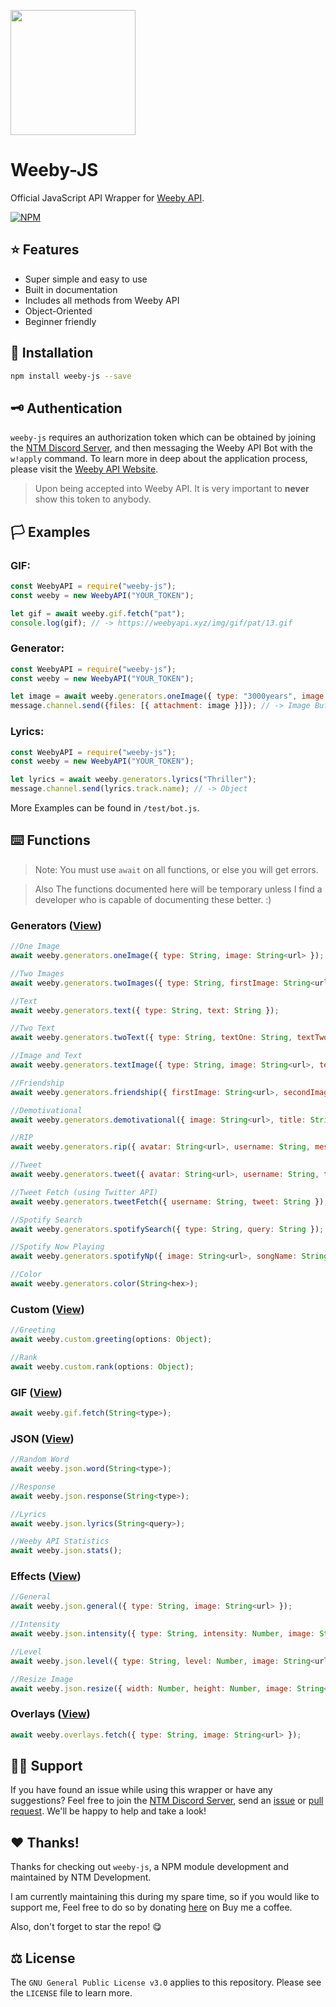 <a href="https://weebyapi.xyz/"><img src="https://i.imgur.com/KLJ5ePZ.png" width="auto" height="200"></a>

# Weeby-JS
Official JavaScript API Wrapper for [Weeby API](https://weebyapi.xyz/).

[![NPM](https://nodei.co/npm/weeby-js.png)](https://nodei.co/npm/weeby-js/)

## ⭐️ Features
- Super simple and easy to use
- Built in documentation
- Includes all methods from Weeby API
- Object-Oriented
- Beginner friendly

## 💾 Installation
```bash
npm install weeby-js --save
```

## 🗝 Authentication
`weeby-js` requires an authorization token which can be obtained by joining the [NTM Discord Server](https://weebyapi.xyz/discord), and then messaging the Weeby API Bot with the `w!apply` command. To learn more in deep about the application process, please visit the [Weeby API Website](https://weebyapi.xyz/). 

> Upon being accepted into Weeby API. It is very important to **never** show this token to anybody.

## 🏳 Examples
### GIF:
```js
const WeebyAPI = require("weeby-js");
const weeby = new WeebyAPI("YOUR_TOKEN");

let gif = await weeby.gif.fetch("pat");
console.log(gif); // -> https://weebyapi.xyz/img/gif/pat/13.gif
```

### Generator:
```js
const WeebyAPI = require("weeby-js");
const weeby = new WeebyAPI("YOUR_TOKEN");

let image = await weeby.generators.oneImage({ type: "3000years", image: "https://i.imgur.com/ZgrxPgU.png" });
message.channel.send({files: [{ attachment: image }]}); // -> Image Buffer
```

### Lyrics:
```js
const WeebyAPI = require("weeby-js");
const weeby = new WeebyAPI("YOUR_TOKEN");

let lyrics = await weeby.generators.lyrics("Thriller");
message.channel.send(lyrics.track.name); // -> Object
```


More Examples can be found in `/test/bot.js`.

## ⌨️ Functions
> Note: You must use `await` on all functions, or else you will get errors. 

> Also The functions documented here will be temporary unless I find a developer who is capable of documenting these better. :)

### Generators ([View](https://weebyapi.xyz/api/docs#section1))
```js
//One Image
await weeby.generators.oneImage({ type: String, image: String<url> });

//Two Images
await weeby.generators.twoImages({ type: String, firstImage: String<url>, secondImage: String<url> });

//Text
await weeby.generators.text({ type: String, text: String });

//Two Text
await weeby.generators.twoText({ type: String, textOne: String, textTwo: String });

//Image and Text
await weeby.generators.textImage({ type: String, image: String<url>, text: String });

//Friendship
await weeby.generators.friendship({ firstImage: String<url>, secondImage: String<url>, firstText: String, secondText: String });

//Demotivational
await weeby.generators.demotivational({ image: String<url>, title: String, text: String });

//RIP
await weeby.generators.rip({ avatar: String<url>, username: String, message: String });

//Tweet
await weeby.generators.tweet({ avatar: String<url>, username: String, tweet: String });

//Tweet Fetch (using Twitter API)
await weeby.generators.tweetFetch({ username: String, tweet: String });

//Spotify Search
await weeby.generators.spotifySearch({ type: String, query: String });

//Spotify Now Playing
await weeby.generators.spotifyNp({ image: String<url>, songName: String, artist: String, userPicks: String });

//Color
await weeby.generators.color(String<hex>);
```
### Custom ([View](https://weebyapi.xyz/api/docs#section2))
```js
//Greeting
await weeby.custom.greeting(options: Object);

//Rank
await weeby.custom.rank(options: Object);
```
### GIF ([View](https://weebyapi.xyz/api/docs#section3))
```js
await weeby.gif.fetch(String<type>);
```
### JSON ([View](https://weebyapi.xyz/api/docs#section4))
```js
//Random Word
await weeby.json.word(String<type>);

//Response
await weeby.json.response(String<type>);

//Lyrics
await weeby.json.lyrics(String<query>);

//Weeby API Statistics
await weeby.json.stats();
```

### Effects ([View](https://weebyapi.xyz/api/docs#section5))
```js
//General
await weeby.json.general({ type: String, image: String<url> });

//Intensity
await weeby.json.intensity({ type: String, intensity: Number, image: String<url> });

//Level
await weeby.json.level({ type: String, level: Number, image: String<url> });

//Resize Image
await weeby.json.resize({ width: Number, height: Number, image: String<url> });
```

### Overlays ([View](https://weebyapi.xyz/api/docs#section6))
```js
await weeby.overlays.fetch({ type: String, image: String<url> });
```

## 👋🏻 Support
If you have found an issue while using this wrapper or have any suggestions? Feel free to join the [NTM Discord Server](https://weebyapi.xyz/discord), send an [issue](https://github.com/ntm-development/weeby-js/issues/new) or [pull request](https://github.com/ntm-development/weeby-js/pulls). We'll be happy to help and take a look! 

## ❤️ Thanks!
Thanks for checking out `weeby-js`, a NPM module development and maintained by NTM Development.

I am currently maintaining this during my spare time, so if you would like to support me, Feel free to do so by donating [here](https://buymeacoffee.com/ntmnathan) on Buy me a coffee.

Also, don't forget to star the repo! 😋

## ⚖️ License
The `GNU General Public License v3.0` applies to this repository. Please see the `LICENSE` file to learn more.